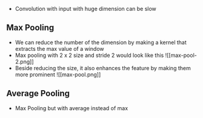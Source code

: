- Convolution with input with huge dimension can be slow
## Max Pooling
- We can reduce the number of the dimension by making a kernel that extracts the max value of a window
- Max pooling with $2$ x $2$ size and stride $2$ would look like this
![[max-pool-2.png]]
- Beside reducing the size, it also enhances the feature by making them more prominent
![[max-pool.png]]
## Average Pooling
- Max Pooling but with average instead of max

